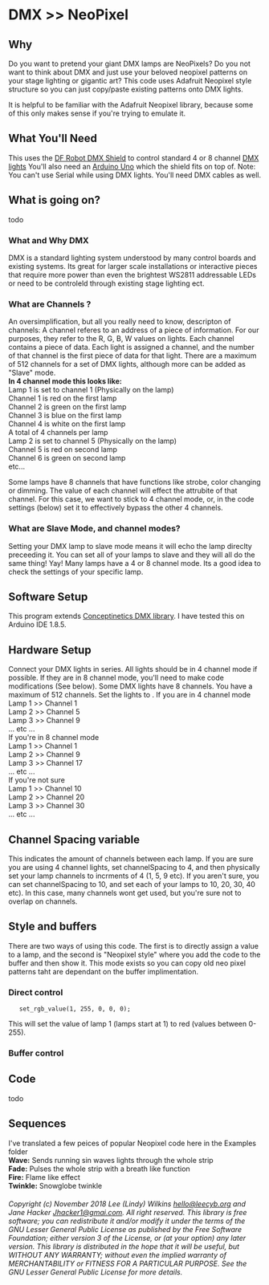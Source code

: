 # DMX >> NeoPixel

## Why
Do you want to pretend your giant DMX lamps are NeoPixels? Do you not want to think about DMX and just use your beloved neopixel patterns on your stage lighting or gigantic art? This code uses Adafruit Neopixel style structure so you can just copy/paste existing patterns onto DMX lights. 

It is helpful to be familiar with the Adafruit Neopixel library, because some of this only makes sense if you're trying to emulate it. 

## What You'll Need
This uses the [DF Robot DMX Shield](https://www.dfrobot.com/product-984.html) to control standard 4 or 8 channel [DMX lights](https://www.amazon.com/Lights-MFL-Lighting-Activated-Wedding/dp/B01CTU89N8/ref=sr_1_17?ie=UTF8&qid=1541910731&sr=8-17&keywords=RGBW+dmx) You'll also need an [Arduino Uno](https://store.arduino.cc/usa/arduino-uno-rev3) which the shield fits on top of. Note: You can't use Serial while using DMX lights. You'll need DMX cables as well. 

## What is going on? 
todo
### What and Why DMX
DMX is a standard lighting system understood by many control boards and existing systems. Its great for larger scale installations or interactive pieces that require more power than even the brightest WS2811 addressable LEDs or need to be controleld through existing stage lighting ect. 
### What are Channels ? 
An oversimplification, but all you really need to know, descripton of channels: A channel referes to an address of a piece of information. For our purposes, they refer to the R, G, B, W values on lights. Each channel contains a piece of data. Each light is assigned a channel, and the number of that channel is the first piece of data for that light. There are a maximum of 512 channels for a set of DMX lights, although more can be added as "Slave" mode.   
**In 4 channel mode this looks like:**    
Lamp 1 is set to channel 1 (Physically on the lamp)    
 Channel 1 is red on the first lamp   
 Channel 2 is green on the first lamp      
 Channel 3 is blue on the first lamp      
 Channel 4 is white on the first lamp      
 A total of 4 channels per lamp      
Lamp 2 is set to channel 5 (Physically on the lamp)   
 Channel 5 is red on second lamp      
 Channel 6 is green on second lamp      
 etc...    
    
Some lamps have 8 channels that have functions like strobe, color changing or dimming. The value of each channel will effect the attrubite of that channel. For this case, we want to stick to 4 channel mode, or, in the code settings (below) set it to effectively bypass the other 4 channels.   

### What are Slave Mode, and channel modes?
Setting your DMX lamp to slave mode means it will echo the lamp direclty preceeding it. You can set all of your lamps to slave and they will all do the same thing! Yay! Many lamps have a 4 or 8 channel mode. Its a good idea to check the settings of your specific lamp. 

## Software Setup
This program extends [Conceptinetics DMX library](https://sourceforge.net/p/dmxlibraryforar/wiki/Home/).  I have tested this on Arduino IDE 1.8.5. 

## Hardware Setup
Connect your DMX lights in series. All lights should be in 4 channel mode if possible. If they are in 8 channel mode, you'll need to make code modifications (See below). Some DMX lights have 8 channels. You have a maximum of 512 channels. Set the lights to . 
If you are in 4 channel mode   
Lamp 1 >> Channel 1     
Lamp 2 >> Channel 5    
Lamp 3 >> Channel 9    
... etc ...   
If you're in 8 channel mode   
Lamp 1 >> Channel 1    
Lamp 2 >> Channel 9    
Lamp 3 >> Channel 17    
... etc ...    
If you're not sure    
Lamp 1 >> Channel 10    
Lamp 2 >> Channel 20    
Lamp 3 >> Channel 30    
... etc ...   
## Channel Spacing variable 
This indicates the amount of channels between each lamp. If you are sure you are using 4 channel lights, set channelSpacing to 4, and then physically set your lamp channels to incrments of 4 (1, 5, 9 etc). If you aren't sure, you can set channelSpacing to 10, and set each of your lamps to 10, 20, 30, 40 etc). In this case, many channels wont get used, but you're sure not to overlap on channels. 

## Style and buffers
There are two ways of using this code. The first is to directly assign a value to a lamp, and the second is "Neopixel style" where you add the code to the buffer and then show it. This mode exists so you can copy old neo pixel patterns taht are dependant on the buffer implimentation. 

### Direct control 
```// set_rgb_value(lamp, red, green, blue, white);   
   set_rgb_value(1, 255, 0, 0, 0);
```
This will set the value of lamp 1 (lamps start at 1) to red (values between 0-255). 

### Buffer control 

## Code
todo

## Sequences 
I've translated a few peices of popular Neopixel code here in the Examples folder   
**Wave:** Sends running sin waves lights through the whole strip    
**Fade:** Pulses the whole strip with a breath like function    
**Fire:** Flame like effect    
**Twinkle:** Snowglobe twinkle    




###### Copyright (c) November 2018 Lee (Lindy) Wilkins <hello@leecyb.org> and Jane Hacker <Jhacker1@gmai.com>.  All right reserved. This library is free software; you can redistribute it and/or modify it under the terms of the GNU Lesser General Public  License as published by the Free Software Foundation; either  version 3 of the License, or (at your option) any later version.  This library is distributed in the hope that it will be useful,  but WITHOUT ANY WARRANTY; without even the implied warranty of  MERCHANTABILITY or FITNESS FOR A PARTICULAR PURPOSE.  See the GNU  Lesser General Public License for more details.
